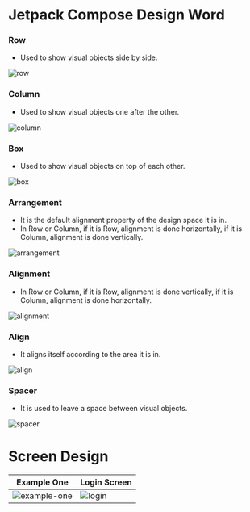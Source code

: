 # Jetpack Compose Design Word

### Row
- Used to show visual objects side by side.

![row](https://github.com/mendess12/JetpackComposeDesignWork/assets/76566952/c8147cf2-cec6-47cc-b032-02d0a6d3047e)

### Column
- Used to show visual objects one after the other.

![column](https://github.com/mendess12/JetpackComposeDesignWork/assets/76566952/9194d1e9-f659-4384-a0a6-fe6bd9de89db)

### Box
- Used to show visual objects on top of each other.

![box](https://github.com/mendess12/JetpackComposeDesignWork/assets/76566952/f7ecde3a-a532-42ad-8a97-9f169eb0efbc)

### Arrangement 
- It is the default alignment property of the design space it is in.
- In Row or Column, if it is Row, alignment is done horizontally, if it is Column, alignment is done vertically.

![arrangement](https://github.com/mendess12/JetpackComposeDesignWork/assets/76566952/2952478e-da27-4a07-b838-be16481e7492)

### Alignment 
- In Row or Column, if it is Row, alignment is done vertically, if it is Column, alignment is done horizontally.

![alignment](https://github.com/mendess12/JetpackComposeDesignWork/assets/76566952/4677f95d-d38c-40de-b2da-05b2c834d499)

### Align
- It aligns itself according to the area it is in.

![align](https://github.com/mendess12/JetpackComposeDesignWork/assets/76566952/06b0e8c9-10c3-424b-a2e8-4dd2524cf137)

### Spacer
- It is used to leave a space between visual objects.

![spacer](https://github.com/mendess12/JetpackComposeDesignWork/assets/76566952/0a27132f-1213-491c-9e82-75d88846a50f)

# Screen Design
| Example One             | Login Screen     |
| ------------------------- | ------------------------- |
| ![example-one](https://github.com/mendess12/JetpackComposeDesignWork/assets/76566952/03e4aa27-3b34-41f0-a5fa-8cfeae689e6d) | ![login](https://github.com/mendess12/JetpackComposeDesignWork/assets/76566952/4b0de5d2-0ae9-45c6-9b6f-a8be14382459) | 
